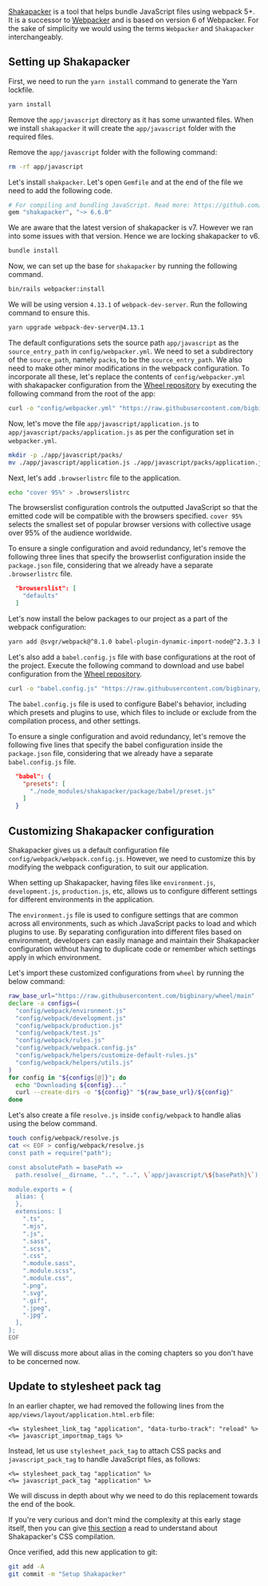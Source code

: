 [Shakapacker](https://github.com/shakacode/shakapacker)
is a tool that helps bundle JavaScript files using webpack 5+.
It is a successor to [Webpacker](https://github.com/rails/webpacker) and is based on version 6 of Webpacker. For the sake of simplicity we would using the terms `Webpacker` and `Shakapacker` interchangeably.

## Setting up Shakapacker

First, we need to run the `yarn install` command to generate the Yarn lockfile.

```bash
yarn install
```

Remove the `app/javascript` directory as it has some unwanted files. When we
install `shakapacker` it will create the `app/javascript` folder with the required
files.

Remove the `app/javascript` folder with the following command:

```bash
rm -rf app/javascript
```

Let's install `shakpacker`. Let's open `Gemfile` and at the end of the file
we need to add the following code.

```rb
# For compiling and bundling JavaScript. Read more: https://github.com/shakacode/shakapacker
gem "shakapacker", "~> 6.6.0"
```

We are aware that the latest version of shakapacker is v7. However we ran into some issues
with that version. Hence we are locking shakapacker to v6.

```bash
bundle install
```

Now, we can set up the base for `shakapacker` by running the following command.

```bash
bin/rails webpacker:install
```

We will be using version `4.13.1` of `webpack-dev-server`. Run the following command to ensure this.

```bash
yarn upgrade webpack-dev-server@4.13.1
```

The default configurations sets the source path `app/javascript` as the `source_entry_path`
in `config/webpacker.yml`. We need to set a subdirectory of the `source_path`, namely `packs`, to
be the `source_entry_path`.
We also need to make other minor modifications in the webpack configuration.
To incorporate all these, let's replace the contents of `config/webpacker.yml` with shakapacker configuration from the
[Wheel repository](https://raw.githubusercontent.com/bigbinary/wheel/main/config/webpacker.yml)
by executing the following command from the root of the app:

```bash
curl -o "config/webpacker.yml" "https://raw.githubusercontent.com/bigbinary/wheel/main/config/webpacker.yml"
```

Now, let's move the file `app/javascript/application.js` to `app/javascript/packs/application.js`
as per the configuration set in `webpacker.yml`.

```bash
mkdir -p ./app/javascript/packs/
mv ./app/javascript/application.js ./app/javascript/packs/application.js
```

Next, let's add `.browserlistrc` file to the application.

```bash
echo "cover 95%" > .browserslistrc
```

The browserslist configuration controls the outputted JavaScript so that the emitted code
will be compatible with the browsers specified. `cover 95%` selects the smallest set of popular
browser versions with collective usage over 95% of the audience worldwide.

To ensure a single configuration and avoid redundancy, let's remove the following three lines that specify the browserlist configuration inside the `package.json` file, considering that we already have a separate `.browserlistrc` file.

```json
  "browserslist": [
    "defaults"
  ]
```

Let's now install the below packages to our project as a part of the webpack configuration:

```bash
yarn add @svgr/webpack@^8.1.0 babel-plugin-dynamic-import-node@^2.3.3 babel-plugin-macros@^3.1.0 babel-plugin-js-logger@^1.0.17 css-loader@^6.8.1 dotenv-webpack@^8.0.1 i18next ignore-loader@^0.1.2 mini-css-extract-plugin@^2.7.6 js-logger@^1.6.1 postcss@^8.4.29 postcss-flexbugs-fixes@^5.0.2 postcss-import@^15.1.0 postcss-loader@^7.3.3 postcss-preset-env@^9.1.2 process@^0.11.10 ramda sass@^1.66.1 sass-loader@^13.3.2 source-map-loader@^4.0.1 style-loader@^3.3.3
```

Let's also add a `babel.config.js` file with base configurations at the root of the project.
Execute the following command to download and use babel configuration from the
[Wheel repository](https://raw.githubusercontent.com/bigbinary/wheel/main/babel.config.js).

```bash
curl -o "babel.config.js" "https://raw.githubusercontent.com/bigbinary/wheel/main/babel.config.js"
```

The `babel.config.js` file is used to configure Babel's behavior, including which presets
and plugins to use, which files to include or exclude from the compilation process, and
other settings.

To ensure a single configuration and avoid redundancy, let's remove the following five lines that specify the babel configuration inside the `package.json` file, considering that we already have a separate `babel.config.js` file.

```json
  "babel": {
    "presets": [
      "./node_modules/shakapacker/package/babel/preset.js"
    ]
  }
```

## Customizing Shakapacker configuration

Shakapacker gives us a default configuration file `config/webpack/webpack.config.js`.
However, we need to customize this by modifying the webpack configuration, to suit our
application.

When setting up Shakapacker, having files like `environment.js`, `development.js`,
`production.js`, etc, allows us to configure different settings for different
environments in the application.

The `environment.js` file is used to configure settings that are common across all
environments, such as which JavaScript packs to load and which plugins to use. By
separating configuration into different files based on environment, developers can
easily manage and maintain their Shakapacker configuration without having to duplicate
code or remember which settings apply in which environment.

Let's import these customized configurations from `wheel` by running the below command:

```bash
raw_base_url="https://raw.githubusercontent.com/bigbinary/wheel/main"
declare -a configs=(
  "config/webpack/environment.js"
  "config/webpack/development.js"
  "config/webpack/production.js"
  "config/webpack/test.js"
  "config/webpack/rules.js"
  "config/webpack/webpack.config.js"
  "config/webpack/helpers/customize-default-rules.js"
  "config/webpack/helpers/utils.js"
)
for config in "${configs[@]}"; do
  echo "Downloading ${config}..."
  curl --create-dirs -o "${config}" "${raw_base_url}/${config}"
done
```

Let's also create a file `resolve.js` inside `config/webpack` to handle alias using the
below command.

```bash
touch config/webpack/resolve.js
cat << EOF > config/webpack/resolve.js
const path = require("path");

const absolutePath = basePath =>
  path.resolve(__dirname, "..", "..", \`app/javascript/\${basePath}\`);

module.exports = {
  alias: {
  },
  extensions: [
    ".ts",
    ".mjs",
    ".js",
    ".sass",
    ".scss",
    ".css",
    ".module.sass",
    ".module.scss",
    ".module.css",
    ".png",
    ".svg",
    ".gif",
    ".jpeg",
    ".jpg",
  ],
};
EOF
```

We will discuss more about alias in the coming chapters so you don't have to be concerned now.

## Update to stylesheet pack tag

In an earlier chapter, we had removed the following lines from the `app/views/layout/application.html.erb` file:

```erb
<%= stylesheet_link_tag "application", "data-turbo-track": "reload" %>
<%= javascript_importmap_tags %>
```

Instead, let us use `stylesheet_pack_tag` to attach CSS packs and `javascript_pack_tag` to handle JavaScript files, as follows:

```erb {1,2}
<%= stylesheet_pack_tag "application" %>
<%= javascript_pack_tag "application" %>
```

We will discuss in depth about why we need to do this replacement towards the
end of the book.

If you're very curious and don't mind the complexity at this early
stage itself, then you can give
[this section](/learn-rubyonrails/webpacker-in-depth#significance-of-stylesheet-pack-tag)
a read to understand about Shakapacker's CSS compilation.

Once verified, add this new application to git:

```bash
git add -A
git commit -m "Setup Shakapacker"
```
